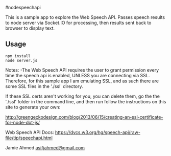 #nodespeechapi

This is a sample app to explore the Web Speech API. Passes speech results to node server via Socket.IO for processing, then results sent back to browser to display text.

Usage
-----

```
npm install
node server.js
```

Notes:
-The Web Speech API requires the user to grant permission every time the speech api is enabled, UNLESS you are connecting via SSL. Therefore, for this sample app I am emulating SSL, and as such there are some SSL files in the './ssl' directory.

If these SSL certs aren't working for you, you can delete them, go the the './ssl' folder in the command line, and then run follow the instructions on this site to generate your own:

http://greengeckodesign.com/blog/2013/06/15/creating-an-ssl-certificate-for-node-dot-js/

Web Speech API Docs: https://dvcs.w3.org/hg/speech-api/raw-file/tip/speechapi.html

Jamie Ahmed
asifjahmed@gmail.com
